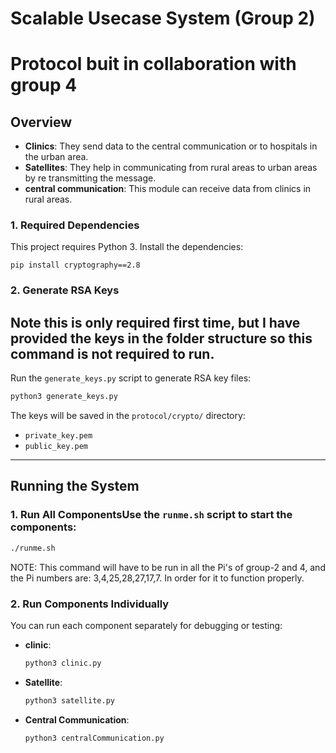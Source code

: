
# **Scalable Usecase System (Group 2)**

# Protocol buit in collaboration with group 4

## **Overview**
- **Clinics**: They send data to the central communication or to hospitals in the urban area.
- **Satellites**: They help in communicating from rural areas to urban areas by re transmitting the message.
- **central communication**: This module can receive data from clinics in rural areas. 

### 1. **Required Dependencies**
This project requires Python 3. Install the dependencies:

`pip install cryptography==2.8`


### 2. **Generate RSA Keys**
## Note this is only required first time, but I have provided the keys in the folder structure so this command is not required to run.
Run the `generate_keys.py` script to generate RSA key files:
```bash
python3 generate_keys.py
```
The keys will be saved in the `protocol/crypto/` directory:
- `private_key.pem`
- `public_key.pem`


---
## **Running the System**

### 1. **Run All Components**Use the `runme.sh` script to start the components:
```bash
./runme.sh
```

NOTE: This command will have to be run in all the Pi's of group-2 and 4, and the Pi numbers are: 3,4,25,28,27,17,7. In order for it to function properly. 

### 2. **Run Components Individually**
You can run each component separately for debugging or testing:
- **clinic**:
    ```bash
    python3 clinic.py
    ```
- **Satellite**:
    ```bash
    python3 satellite.py
    ```
- **Central Communication**:
    ```bash
    python3 centralCommunication.py
    ```

